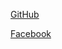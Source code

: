 [GitHub](https://github.com/CarlosLopez1200)

[Facebook](https://www.facebook.com/carlosivan.lopezaldava1/)
